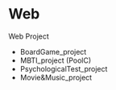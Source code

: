 # Web
Web Project
 - BoardGame_project
 - MBTI_project (PoolC)
 - PsychologicalTest_project
 - Movie&Music_project
